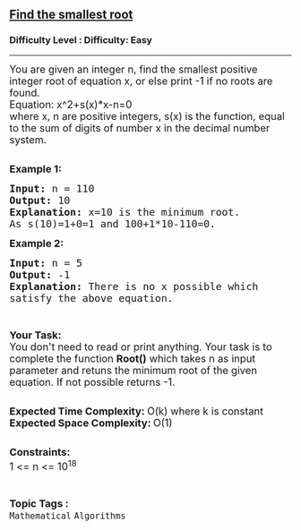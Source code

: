 <h2><a href="https://www.geeksforgeeks.org/problems/find-the-smallest-root-of-the-equation-x2-sxx-n0-where-sx-is-the-sum-of-digits-of-root-x2219/1?page=16&status=unsolved&sortBy=accuracy">Find the smallest root</a></h2><h3>Difficulty Level : Difficulty: Easy</h3><hr><div class="problems_problem_content__Xm_eO"><p><span style="font-size: 18px;">You are given an integer n, find the smallest positive integer root of equation x, or else print -1 if no roots are found.<br>Equation: x^2+s(x)*x-n=0<br>where x, n are positive integers, s(x) is the function, equal to the sum of digits of number x in the decimal number system.</span><br>&nbsp;</p>
<p><span style="font-size: 18px;"><strong>Example 1:</strong></span></p>
<pre><span style="font-size: 18px;"><strong>Input: </strong>n = 110
<strong>Output: </strong>10
<strong>Explanation: </strong>x=10 is the minimum root. 
As s(10)=1+0=1 and 100+1*10-110=0.
</span></pre>
<p><span style="font-size: 18px;"><strong>Example 2:</strong></span></p>
<pre><span style="font-size: 18px;"><strong>Input: </strong>n = 5
<strong>Output: </strong>-1
<strong>Explanation: </strong>There is no x possible which
satisfy the above equation.
</span></pre>
<p>&nbsp;</p>
<p><span style="font-size: 18px;"><strong>Your Task:</strong><br>You don't need to read or print anything. Your task is to complete the function&nbsp;<strong>Root()</strong>&nbsp;which takes n as input parameter and retuns the minimum root of the given equation. If not possible returns -1.</span><br>&nbsp;</p>
<p><span style="font-size: 18px;"><strong>Expected Time Complexity:&nbsp;</strong>O(k) where k is constant<br><strong>Expected Space Complexity:&nbsp;</strong>O(1)</span><br>&nbsp;</p>
<p><span style="font-size: 18px;"><strong>Constraints:</strong><br>1 &lt;= n &lt;= 10<sup>18</sup></span></p></div><br><p><span style=font-size:18px><strong>Topic Tags : </strong><br><code>Mathematical</code>&nbsp;<code>Algorithms</code>&nbsp;